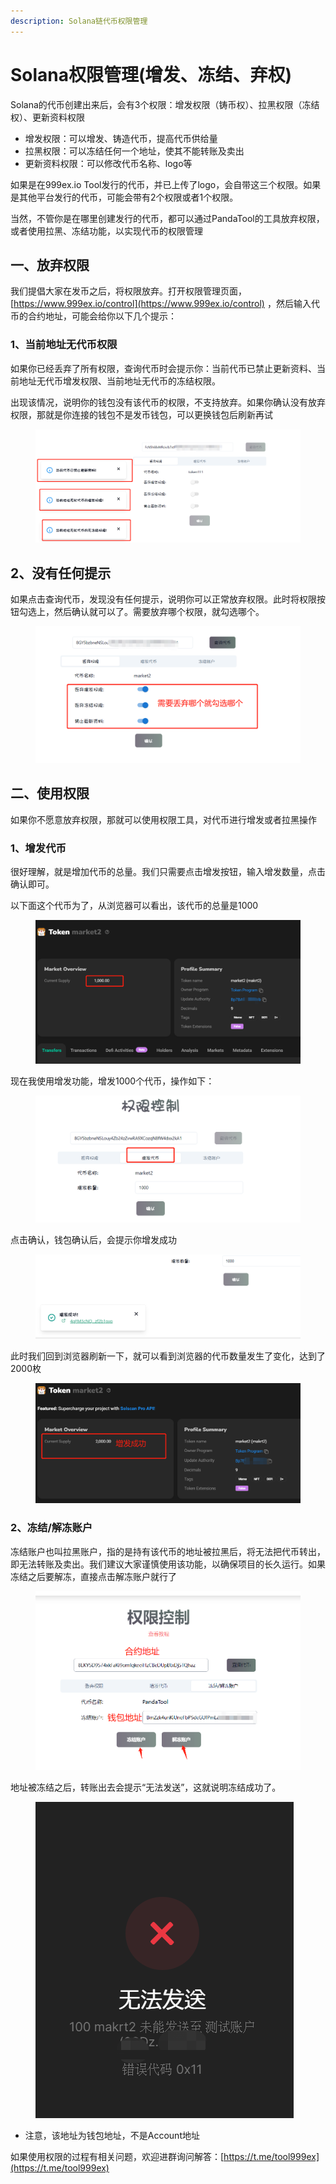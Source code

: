 ```yaml
---
description: Solana链代币权限管理
---
```


# Solana权限管理(增发、冻结、弃权)

Solana的代币创建出来后，会有3个权限：增发权限（铸币权）、拉黑权限（冻结权）、更新资料权限

* 增发权限：可以增发、铸造代币，提高代币供给量
* 拉黑权限：可以冻结任何一个地址，使其不能转账及卖出
* 更新资料权限：可以修改代币名称、logo等

如果是在999ex.io Tool发行的代币，并已上传了logo，会自带这三个权限。如果是其他平台发行的代币，可能会带有2个权限或者1个权限。

当然，不管你是在哪里创建发行的代币，都可以通过PandaTool的工具放弃权限，或者使用拉黑、冻结功能，以实现代币的权限管理

## 一、放弃权限

我们提倡大家在发币之后，将权限放弃。打开权限管理页面， [https://www.999ex.io/control](https://www.999ex.io/control) ，然后输入代币的合约地址，可能会给你以下几个提示：

### **1、当前地址无代币权限**

如果你已经丢弃了所有权限，查询代币时会提示你：当前代币已禁止更新资料、当前地址无代币增发权限、当前地址无代币的冻结权限。

出现该情况，说明你的钱包没有该代币的权限，不支持放弃。如果你确认没有放弃权限，那就是你连接的钱包不是发币钱包，可以更换钱包后刷新再试

<figure><img src="../.gitbook/assets/无权限 (1).png" alt=""><figcaption></figcaption></figure>

## 2、没有任何提示

如果点击查询代币，发现没有任何提示，说明你可以正常放弃权限。此时将权限按钮勾选上，然后确认就可以了。需要放弃哪个权限，就勾选哪个。

<figure><img src="../.gitbook/assets/丢弃权限 (2).png" alt=""><figcaption></figcaption></figure>

## 二、使用权限

如果你不愿意放弃权限，那就可以使用权限工具，对代币进行增发或者拉黑操作

### 1、增发代币

很好理解，就是增加代币的总量。我们只需要点击增发按钮，输入增发数量，点击确认即可。

以下面这个代币为了，从浏览器可以看出，该代币的总量是1000

<figure><img src="../.gitbook/assets/增发前.png" alt=""><figcaption></figcaption></figure>

现在我使用增发功能，增发1000个代币，操作如下：

<figure><img src="../.gitbook/assets/增发按钮.png" alt=""><figcaption></figcaption></figure>

点击确认，钱包确认后，会提示你增发成功

<figure><img src="../.gitbook/assets/增发成功.png" alt=""><figcaption></figcaption></figure>

此时我们回到浏览器刷新一下，就可以看到浏览器的代币数量发生了变化，达到了2000枚

<figure><img src="../.gitbook/assets/增发后.png" alt=""><figcaption></figcaption></figure>

### 2、冻结/解冻账户

冻结账户也叫拉黑账户，指的是持有该代币的地址被拉黑后，将无法把代币转出，即无法转账及卖出。我们建议大家谨慎使用该功能，以确保项目的长久运行。如果冻结之后要解冻，直接点击解冻账户就行了

<figure><img src="../.gitbook/assets/微信截图_20241002140919.png" alt=""><figcaption></figcaption></figure>

地址被冻结之后，转账出去会提示“无法发送”，这就说明冻结成功了。

<figure><img src="../.gitbook/assets/无法发送.png" alt=""><figcaption></figcaption></figure>

* 注意，该地址为钱包地址，不是Account地址

如果使用权限的过程有相关问题，欢迎进群询问解答：[https://t.me/tool999ex](https://t.me/tool999ex)
